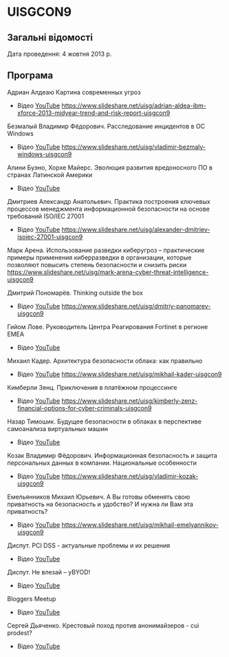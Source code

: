 # UISGCON9

## Загальні відомості 

Дата проведення: 4 жовтня 2013 р.

## Програма

Адриан Алдеаю Картина современных угроз 
- Відео [YouTube](https://www.youtube.com/watch?v=YbSQxETXpt4)
https://www.slideshare.net/uisg/adrian-aldea-ibm-xforce-2013-midyear-trend-and-risk-report-uisgcon9

Безмалый Владимир Фёдорович. Расследование инцидентов в ОС Windows 
- Відео [YouTube](https://www.youtube.com/watch?v=eQ8dtcpnNjU)
https://www.slideshare.net/uisg/vladimir-bezmaly-windows-uisgcon9

Алини Буэно, Хорхе Мaйерс. Эволюция развития вредоносного ПО в странах Латинской Америки 
- Відео [YouTube](https://www.youtube.com/watch?v=FzDwNCGpuno)

Дмитриев Александр Анатольевич. Практика построения ключевых процессов менеджмента информационной безопасности на основе требований ISO/IEC 27001 
- Відео [YouTube](https://www.youtube.com/watch?v=7UNyvTpprkQ)
https://www.slideshare.net/uisg/alexander-dmitriev-isoiec-27001-uisgcon9

Марк Арена. Использование разведки киберугроз – практические примеры применения киберразведки в организации, которые позволяют повысить степень безопасности и снизить риски 
https://www.slideshare.net/uisg/mark-arena-cyber-threat-intelligence-uisgcon9

Дмитрий Пономарёв. Thinking outside the box 
- Відео [YouTube](https://www.youtube.com/watch?v=oxrA-Tyyq1M)
https://www.slideshare.net/uisg/dmitriy-panomarev-uisgcon9

Гийом Лове. Руководитель Центра Реагирования Fortinet в регионе EMEA 
- Відео [YouTube](https://www.youtube.com/watch?v=KdoVKRiWj_A)

Михаил Кадер. Архитектура безопасности облака: как правильно 
- Відео [YouTube](https://www.youtube.com/watch?v=Ak3MGwr1I9M)
https://www.slideshare.net/uisg/mikhail-kader-uisgcon9

Кимберли Зенц. Приключения в платёжном процессинге 
- Відео [YouTube](https://www.youtube.com/watch?v=agxv-bGslLs)
https://www.slideshare.net/uisg/kimberly-zenz-financial-options-for-cyber-criminals-uisgcon9

Назар Тимошик. Будущее безопасности в облаках в перспективе самоанализа виртуальных машин 
- Відео [YouTube](https://www.youtube.com/watch?v=MQDrEa-g450)

Козак Владимир Фёдорович. Информационная безопасность и защита персональных данных в компании. Национальные особенности
- Відео [YouTube](https://www.youtube.com/watch?v=kMuJOtRlo-8)
https://www.slideshare.net/uisg/vladimir-kozak-uisgcon9

Емельянников Михаил Юрьевич. А Вы готовы обменять свою приватность на безопасность и удобство? И нужна ли Вам эта приватность? 
- Відео [YouTube](https://youtu.be/MQDrEa-g450?t=46m27s)
https://www.slideshare.net/uisg/mikhail-emelyannikov-uisgcon9

Диспут. PCI DSS - актуальные проблемы и их решения 
- Відео [YouTube](https://www.youtube.com/watch?v=J2Aizbg1FVU)

Диспут. Не влезай – уBYOD!
- Відео [YouTube](https://www.youtube.com/watch?v=jNB4mlC6sxM)

Bloggers Meetup 
- Відео [YouTube](https://www.youtube.com/watch?v=UXm3QF7d9Fw)

Сергей Дьяченко. Крестовый поход против анонимайзеров - cui prodest? 
- Відео [YouTube](https://www.youtube.com/watch?v=d0z8soHpRoU)